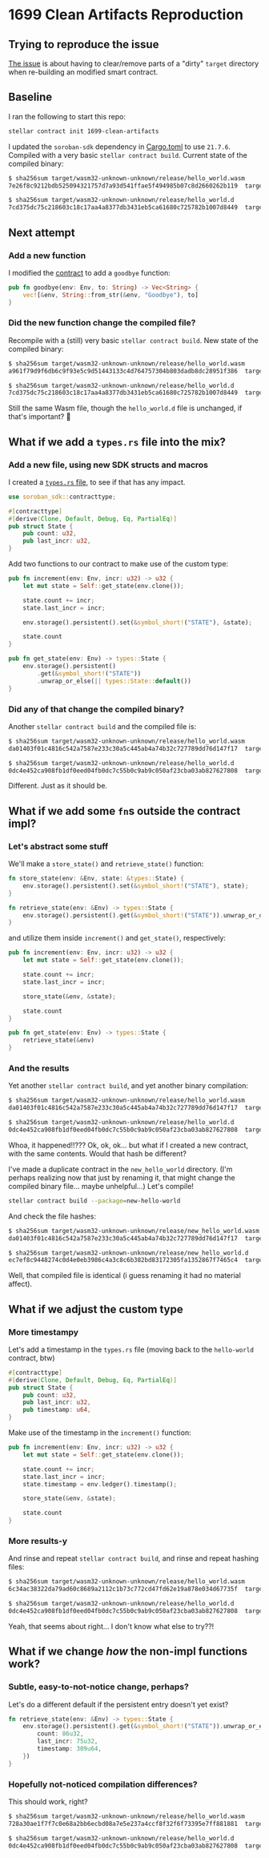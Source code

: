 # 1699 Clean Artifacts Reproduction

## Trying to reproduce the issue

[The issue](https://github.com/stellar/stellar-cli/issues/1699) is about having to clear/remove parts of a "dirty" `target` directory when re-building an modified smart contract.

## Baseline

I ran the following to start this repo:

```bash
stellar contract init 1699-clean-artifacts
```

I updated the `soroban-sdk` dependency in [Cargo.toml](./Cargo.toml) to use
`21.7.6`. Compiled with a very basic `stellar contract build`. Current state of
the compiled binary:

```bash
$ sha256sum target/wasm32-unknown-unknown/release/hello_world.wasm
7e26f8c9212bdb525094321757d7a93d541ffae5f494985b07c8d2660262b119  target/wasm32-unknown-unknown/release/hello_world.wasm

$ sha256sum target/wasm32-unknown-unknown/release/hello_world.d
7cd375dc75c218603c18c17aa4a8377db3431eb5ca61680c725782b1007d8449  target/wasm32-unknown-unknown/release/hello_world.d
```

## Next attempt

### Add a new function

I modified the [contract](./contracts/hello_world/src/lib.rs) to add a `goodbye`
function:

```rust
pub fn goodbye(env: Env, to: String) -> Vec<String> {
    vec![&env, String::from_str(&env, "Goodbye"), to]
}
```

### Did the new function change the compiled file?

Recompile with a (still) very basic `stellar contract build`. New state of the compiled binary:

```bash
$ sha256sum target/wasm32-unknown-unknown/release/hello_world.wasm
a961f79d9f6db6c9f93e5c9d51443133c4d764757304b803dadb8dc28951f386  target/wasm32-unknown-unknown/release/hello_world.wasm

$ sha256sum target/wasm32-unknown-unknown/release/hello_world.d
7cd375dc75c218603c18c17aa4a8377db3431eb5ca61680c725782b1007d8449  target/wasm32-unknown-unknown/release/hello_world.d
```

Still the same Wasm file, though the `hello_world.d` file is unchanged, if
that's important? :shrug:

## What if we add a `types.rs` file into the mix?

### Add a new file, using new SDK structs and macros

I created a [`types.rs` file](./contracts/hello_world/src/types.rs), to see if that
has any impact.

```rust
use soroban_sdk::contracttype;

#[contracttype]
#[derive(Clone, Default, Debug, Eq, PartialEq)]
pub struct State {
    pub count: u32,
    pub last_incr: u32,
}
```

Add two functions to our contract to make use of the custom type:

```rust
pub fn increment(env: Env, incr: u32) -> u32 {
    let mut state = Self::get_state(env.clone());

    state.count += incr;
    state.last_incr = incr;

    env.storage().persistent().set(&symbol_short!("STATE"), &state);

    state.count
}

pub fn get_state(env: Env) -> types::State {
    env.storage().persistent()
        .get(&symbol_short!("STATE"))
        .unwrap_or_else(|| types::State::default())
}
```

### Did any of that change the compiled binary?

Another `stellar contract build` and the compiled file is:

```bash
$ sha256sum target/wasm32-unknown-unknown/release/hello_world.wasm
da01403f01c4816c542a7587e233c30a5c445ab4a74b32c727789dd76d147f17  target/wasm32-unknown-unknown/release/hello_world.wasm

$ sha256sum target/wasm32-unknown-unknown/release/hello_world.d
0dc4e452ca908fb1df0eed04fb0dc7c55b0c9ab9c050af23cba03ab827627808  target/wasm32-unknown-unknown/release/hello_world.d
```

Different. Just as it should be.

## What if we add some `fn`s outside the contract impl?

### Let's abstract some stuff

We'll make a `store_state()` and `retrieve_state()` function:

```rust
fn store_state(env: &Env, state: &types::State) {
    env.storage().persistent().set(&symbol_short!("STATE"), state);
}

fn retrieve_state(env: &Env) -> types::State {
    env.storage().persistent().get(&symbol_short!("STATE")).unwrap_or_default()
}
```

and utilize them inside `increment()` and `get_state()`, respectively:

```rust
pub fn increment(env: Env, incr: u32) -> u32 {
    let mut state = Self::get_state(env.clone());

    state.count += incr;
    state.last_incr = incr;

    store_state(&env, &state);

    state.count
}

pub fn get_state(env: Env) -> types::State {
    retrieve_state(&env)
}
```

### And the results

Yet another `stellar contract build`, and yet another binary compilation:

```bash
$ sha256sum target/wasm32-unknown-unknown/release/hello_world.wasm
da01403f01c4816c542a7587e233c30a5c445ab4a74b32c727789dd76d147f17  target/wasm32-unknown-unknown/release/hello_world.wasm

$ sha256sum target/wasm32-unknown-unknown/release/hello_world.d
0dc4e452ca908fb1df0eed04fb0dc7c55b0c9ab9c050af23cba03ab827627808  target/wasm32-unknown-unknown/release/hello_world.d
```

Whoa, it happened!!??? Ok, ok, ok... but what if I created a new contract, with
the same contents. Would that hash be different?

I've made a duplicate contract in the `new_hello_world` directory. (I'm perhaps
realizing now that just by renaming it, that might change the compiled binary
file... maybe unhelpful...) Let's compile!

```bash
stellar contract build --package=new-hello-world
```

And check the file hashes:

```bash
$ sha256sum target/wasm32-unknown-unknown/release/new_hello_world.wasm
da01403f01c4816c542a7587e233c30a5c445ab4a74b32c727789dd76d147f17  target/wasm32-unknown-unknown/release/new_hello_world.wasm

$ sha256sum target/wasm32-unknown-unknown/release/new_hello_world.d
ec7ef8c9448274c0d4e0eb3986c4a3c8c6b382bd83172305fa1352867f7465c4  target/wasm32-unknown-unknown/release/new_hello_world.d
```

Well, that compiled file is identical (i guess renaming it had no material
affect).

## What if we adjust the custom type

### More timestampy

Let's add a timestamp in the `types.rs` file (moving back to the `hello-world`
contract, btw)

```rust
#[contracttype]
#[derive(Clone, Default, Debug, Eq, PartialEq)]
pub struct State {
    pub count: u32,
    pub last_incr: u32,
    pub timestamp: u64,
}
```

Make use of the timestamp in the `increment()` function:

```rust
pub fn increment(env: Env, incr: u32) -> u32 {
    let mut state = Self::get_state(env.clone());

    state.count += incr;
    state.last_incr = incr;
    state.timestamp = env.ledger().timestamp();

    store_state(&env, &state);

    state.count
}
```

### More results-y

And rinse and repeat `stellar contract build`, and rinse and repeat hashing files:

```bash
$ sha256sum target/wasm32-unknown-unknown/release/hello_world.wasm
6c34ac38322da79ad60c8689a2112c1b73c772cd47fd62e19a878e034d67735f  target/wasm32-unknown-unknown/release/hello_world.wasm

$ sha256sum target/wasm32-unknown-unknown/release/hello_world.d
0dc4e452ca908fb1df0eed04fb0dc7c55b0c9ab9c050af23cba03ab827627808  target/wasm32-unknown-unknown/release/hello_world.d
```

Yeah, that seems about right... I don't know what else to try??!

## What if we change _how_ the non-impl functions work?

### Subtle, easy-to-not-notice change, perhaps?

Let's do a different default if the persistent entry doesn't yet exist?

```rust
fn retrieve_state(env: &Env) -> types::State {
    env.storage().persistent().get(&symbol_short!("STATE")).unwrap_or_else(|| types::State {
        count: 86u32,
        last_incr: 75u32,
        timestamp: 309u64,
    })
}
```

### Hopefully not-noticed compilation differences?

This should work, right?

```bash
$ sha256sum target/wasm32-unknown-unknown/release/hello_world.wasm
728a30ae1f7f7c0e68a2bb6ecbd08a7e5e237a4ccf8f32f6f73395e7ff881881  target/wasm32-unknown-unknown/release/hello_world.wasm

$ sha256sum target/wasm32-unknown-unknown/release/hello_world.d
0dc4e452ca908fb1df0eed04fb0dc7c55b0c9ab9c050af23cba03ab827627808  target/wasm32-unknown-unknown/release/hello_world.d
```
